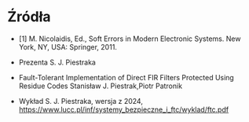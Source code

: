 # Źródła

- [1] M. Nicolaidis, Ed., Soft Errors in Modern Electronic Systems. New York, NY, USA: Springer, 2011.

- Prezenta S. J. Piestraka

- Fault-Tolerant Implementation of Direct FIR Filters Protected Using Residue Codes
Stanisław J. Piestrak,Piotr Patronik

- Wykład S. J. Piestraka, wersja z 2024, https://www.lucc.pl/inf/systemy_bezpieczne_i_ftc/wyklad/ftc.pdf
